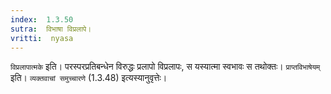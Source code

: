 ```yaml
---
index:  1.3.50
sutra:  विभाषा विप्रलापे।
vritti:  nyasa
---
```


`विप्रलापात्मके` इति। परस्परप्रतिबन्धेन विरुद्धः प्रलापो विप्रलापः, स यस्यात्मा स्वभावः स तथोक्तः। `प्राप्तविभाषेयम्` इति। `व्यक्तवाचां समुच्चारणे` (1.3.48) इत्यस्यानुवृत्तेः।
